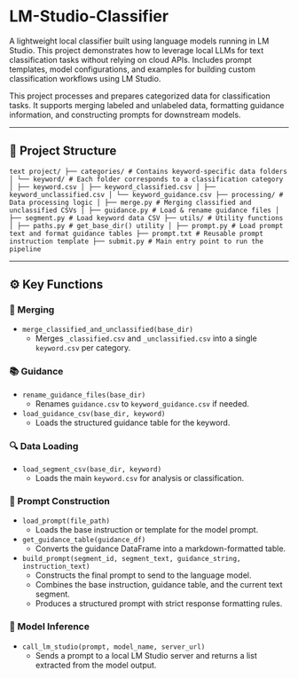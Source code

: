 # LM-Studio-Classifier
A lightweight local classifier built using language models running in LM Studio. This project demonstrates how to leverage local LLMs for text classification tasks without relying on cloud APIs. Includes prompt templates, model configurations, and examples for building custom classification workflows using LM Studio.

This project processes and prepares categorized data for classification tasks. It supports merging labeled and unlabeled data, formatting guidance information, and constructing prompts for downstream models.

---

## 📁 Project Structure

```text project/ ├── categories/ # Contains keyword-specific data folders │ └── keyword/ # Each folder corresponds to a classification category │ ├── keyword.csv │ ├── keyword_classified.csv │ ├── keyword_unclassified.csv │ └── keyword_guidance.csv ├── processing/ # Data processing logic │ ├── merge.py # Merging classified and unclassified CSVs │ ├── guidance.py # Load & rename guidance files │ ├── segment.py # Load keyword data CSV ├── utils/ # Utility functions │ ├── paths.py # get_base_dir() utility │ ├── prompt.py # Load prompt text and format guidance tables ├── prompt.txt # Reusable prompt instruction template ├── submit.py # Main entry point to run the pipeline ```

---

## ⚙️ Key Functions

### 🔄 Merging
- `merge_classified_and_unclassified(base_dir)`
  - Merges `_classified.csv` and `_unclassified.csv` into a single `keyword.csv` per category.
  
### 📚 Guidance
- `rename_guidance_files(base_dir)`
  - Renames `guidance.csv` to `keyword_guidance.csv` if needed.
- `load_guidance_csv(base_dir, keyword)`
  - Loads the structured guidance table for the keyword.

### 🔍 Data Loading
- `load_segment_csv(base_dir, keyword)`
  - Loads the main `keyword.csv` for analysis or classification.

### 🧠 Prompt Construction
- `load_prompt(file_path)`
  - Loads the base instruction or template for the model prompt.
- `get_guidance_table(guidance_df)`
  - Converts the guidance DataFrame into a markdown-formatted table.
- `build_prompt(segment_id, segment_text, guidance_string, instruction_text)`
  - Constructs the final prompt to send to the language model.
  - Combines the base instruction, guidance table, and the current text segment.
  - Produces a structured prompt with strict response formatting rules.

### 🤖 Model Inference
- `call_lm_studio(prompt, model_name, server_url)`
  - Sends a prompt to a local LM Studio server and returns a list extracted from the model output.
